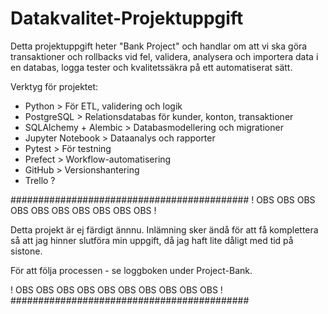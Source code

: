 # Datakvalitet-Projektuppgift

Detta projektuppgift heter "Bank Project" och handlar om att vi ska göra transaktioner och rollbacks vid fel, validera, analysera och importera data i en databas, logga tester och kvalitetssäkra på ett automatiserat sätt.

Verktyg för projektet:
- Python > För ETL, validering och logik
- PostgreSQL > Relationsdatabas för kunder, konton, transaktioner
- SQLAlchemy + Alembic > Databasmodellering och migrationer
- Jupyter Notebook > Dataanalys och rapporter
- Pytest > För testning
- Prefect > Workflow-automatisering
- GitHub > Versionshantering
- Trello ?

###########################################
! OBS OBS OBS OBS OBS OBS OBS OBS OBS OBS !

Detta projekt är ej färdigt ännnu. Inlämning sker ändå för att få komplettera så att jag hinner slutföra min uppgift, då jag haft lite dåligt med tid på sistone.

För att följa processen - se loggboken under Project-Bank.

! OBS OBS OBS OBS OBS OBS OBS OBS OBS OBS !
###########################################
